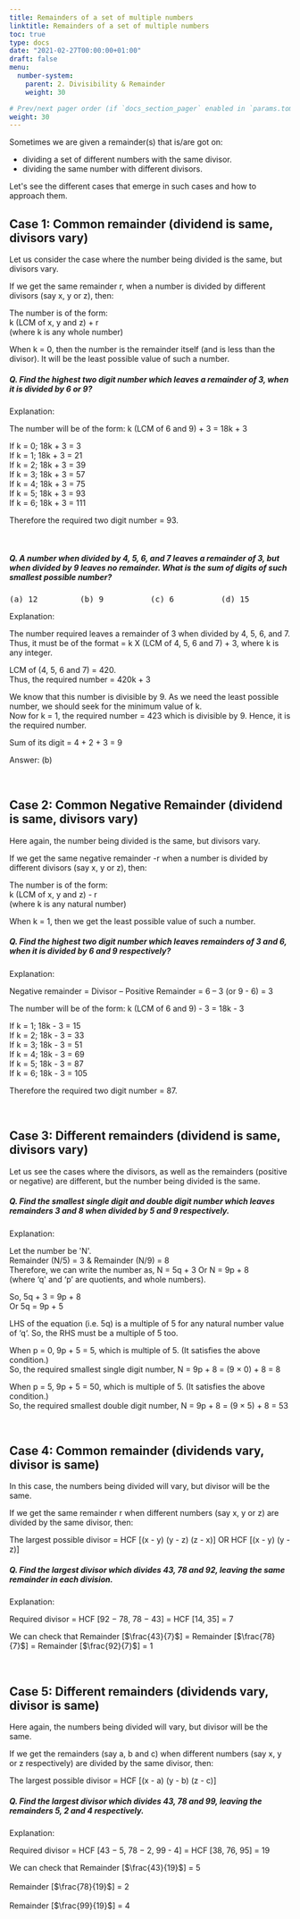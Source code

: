 ```yaml
---
title: Remainders of a set of multiple numbers
linktitle: Remainders of a set of multiple numbers
toc: true
type: docs
date: "2021-02-27T00:00:00+01:00"
draft: false
menu:
  number-system:
    parent: 2. Divisibility & Remainder
    weight: 30

# Prev/next pager order (if `docs_section_pager` enabled in `params.toml`)
weight: 30
---
```


Sometimes we are given a remainder(s) that is/are got on:
* dividing a set of different numbers with the same divisor.
* dividing the same number with different divisors. 

Let's see the different cases that emerge in such cases and how to approach them. 

## Case 1: Common remainder (dividend is same, divisors vary)

Let us consider the case where the number being divided is the same, but divisors vary. 

If we get the same remainder r, when a number is divided by different divisors (say x, y or z), then:

The number is of the form: <br>
k (LCM of x, y and z) + r <br>
(where k is any whole number) 

When k = 0, then the number is the remainder itself (and is less than the divisor). It will be the least possible value of such a number.

##### Q. Find the highest two digit number which leaves a remainder of 3, when it is divided by 6 or 9?

Explanation:<br>
<div class="Exp">

The number will be of the form: k (LCM of 6 and 9) + 3 = 18k + 3

If k = 0; 18k + 3 = 3 <br>
If k = 1; 18k + 3 = 21 <br>
If k = 2; 18k + 3 = 39 <br>
If k = 3; 18k + 3 = 57 <br>
If k = 4; 18k + 3 = 75 <br>
If k = 5; 18k + 3 = 93 <br>
If k = 6; 18k + 3 = 111

Therefore the required two digit number = 93.
</div> <br>

##### Q. A number when divided by 4, 5, 6, and 7 leaves a remainder of 3, but when divided by 9 leaves no remainder. What is the sum of digits of such smallest possible number?
<pre>(a) 12         (b) 9          (c) 6          (d) 15</pre>

Explanation:<br>
<div class="Exp">

The number required leaves a remainder of 3 when divided by 4, 5, 6, and 7. <br>
Thus, it must be of the format = k X (LCM of 4, 5, 6 and 7) + 3, where k is any integer.

LCM of (4, 5, 6 and 7) = 420. <br>
Thus, the required number = 420k + 3

We know that this number is divisible by 9. As we need the least possible number, we should seek for the minimum value of k. <br>
Now for k = 1, the required number = 423 which is divisible by 9. Hence, it is the required number.

Sum of its digit = 4 + 2 + 3 = 9

Answer: (b)
</div> <br>


## Case 2: Common Negative Remainder (dividend is same, divisors vary)

Here again, the number being divided is the same, but divisors vary. 

If we get the same negative remainder -r when a number is divided by different divisors (say x, y or z), then:

The number is of the form: <br>
k (LCM of x, y and z) - r <br>
(where k is any natural number) 

When k = 1, then we get the least possible value of such a number.

##### Q. Find the highest two digit number which leaves remainders of 3 and 6, when it is divided by 6 and 9 respectively?

Explanation:<br>
<div class="Exp">

Negative remainder = Divisor – Positive Remainder = 6 – 3 (or 9 - 6) = 3

The number will be of the form: k (LCM of 6 and 9) - 3 = 18k - 3

If k = 1; 18k - 3 = 15 <br>
If k = 2; 18k - 3 = 33 <br>
If k = 3; 18k - 3 = 51 <br>
If k = 4; 18k - 3 = 69 <br>
If k = 5; 18k - 3 = 87 <br>
If k = 6; 18k - 3 = 105

Therefore the required two digit number = 87.
</div> <br>

## Case 3: Different remainders (dividend is same, divisors vary)

Let us see the cases where the divisors, as well as the remainders (positive or negative) are different, but the number being divided is the same.

##### Q. Find the smallest single digit and double digit number which leaves remainders 3 and 8 when divided by 5 and 9 respectively.

Explanation:<br>
<div class="Exp">

Let the number be 'N'. <br>
Remainder (N/5) = 3 & Remainder (N/9) = 8 <br>
Therefore, we can write the number as, N = 5q + 3  Or N = 9p + 8 <br>
(where ‘q' and ‘p’ are quotients, and whole numbers).

So, 5q + 3 = 9p + 8 <br>
Or 5q = 9p + 5 <br>

LHS of the equation (i.e. 5q) is a multiple of 5 for any natural number value of ‘q‘. So, the RHS must be a multiple of 5 too. 

When p = 0, 9p + 5 = 5, which is multiple of 5. (It satisfies the above condition.) <br>
So, the required smallest single digit number, N = 9p + 8 = (9 × 0) + 8 = 8

When p = 5, 9p + 5 = 50, which is multiple of 5. (It satisfies the above condition.) <br>
So, the required smallest double digit number, N = 9p + 8 = (9 × 5) + 8 = 53
</div> <br>


## Case 4: Common remainder (dividends vary, divisor is same)

In this case, the numbers being divided will vary, but divisor will be the same.

If we get the same remainder r when different numbers (say x, y or z) are divided by the same divisor, then:

The largest possible divisor = HCF [(x - y) (y - z) (z - x)] OR HCF [(x - y) (y - z)]

##### Q. Find the largest divisor which divides 43, 78 and 92, leaving the same remainder in each division.

Explanation:<br>
<div class="Exp">

Required divisor = HCF [92 − 78, 78 − 43] = HCF [14, 35] = 7

We can check that Remainder [$\frac{43}{7}$] = Remainder [$\frac{78}{7}$] = Remainder [$\frac{92}{7}$] = 1
</div> <br>

## Case 5: Different remainders (dividends vary, divisor is same)

Here again, the numbers being divided will vary, but divisor will be the same.

If we get the remainders (say a, b and c) when different numbers (say x, y or z respectively) are divided by the same divisor, then:

The largest possible divisor = HCF [(x - a) (y - b) (z - c)] 

##### Q. Find the largest divisor which divides 43, 78 and 99, leaving the remainders 5, 2 and 4 respectively.

Explanation:<br>
<div class="Exp">

Required divisor = HCF [43 − 5, 78 − 2, 99 - 4] = HCF [38, 76, 95] = 19

We can check that Remainder [$\frac{43}{19}$] = 5 <br><br>
Remainder [$\frac{78}{19}$] = 2 <br><br>
Remainder [$\frac{99}{19}$] = 4
</div> <br>


